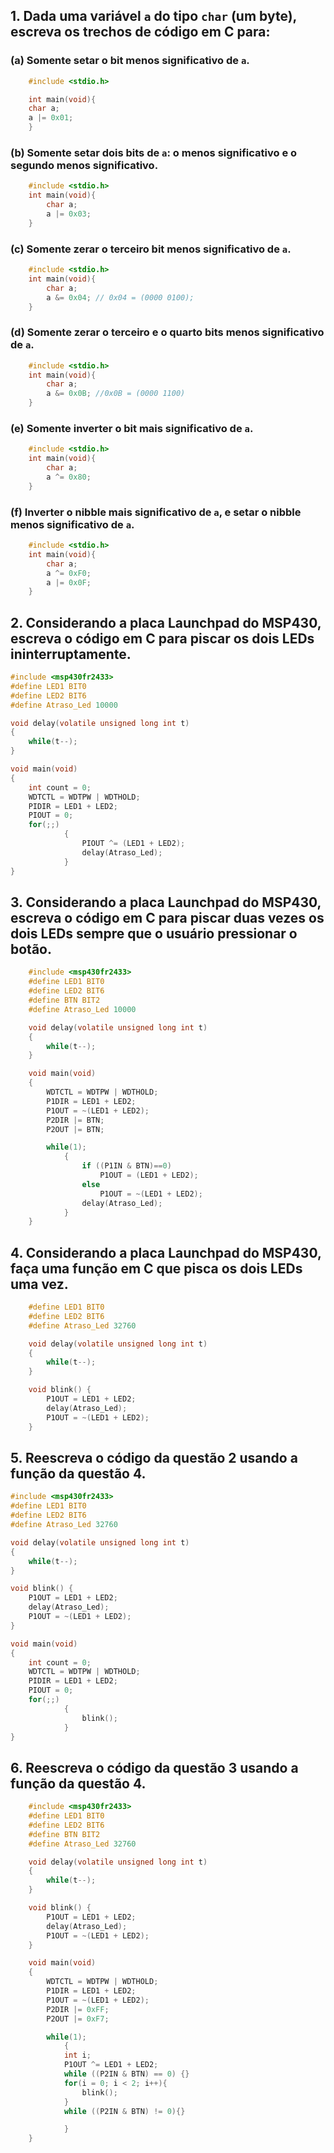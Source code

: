 ## 1. Dada uma variável `a` do tipo `char` (um byte), escreva os trechos de código em C para:
### (a) Somente setar o bit menos significativo de `a`.

```C
	#include <stdio.h>

	int main(void){
	char a;
	a |= 0x01;
	}
```

### (b) Somente setar dois bits de `a`: o menos significativo e o segundo menos significativo.
```C
	#include <stdio.h>
	int main(void){
		char a;
		a |= 0x03;
	}
```
### (c) Somente zerar o terceiro bit menos significativo de `a`.
```C
	#include <stdio.h>
	int main(void){
		char a;
		a &= 0x04; // 0x04 = (0000 0100);
	}
```
### (d) Somente zerar o terceiro e o quarto bits menos significativo de `a`.
```C
	#include <stdio.h>
	int main(void){
		char a;
		a &= 0x0B; //0x0B = (0000 1100)
	}
```
### (e) Somente inverter o bit mais significativo de `a`.
```C
	#include <stdio.h>
	int main(void){
		char a;
		a ^= 0x80;
	}
```
### (f) Inverter o nibble mais significativo de `a`, e setar o nibble menos significativo de `a`.
```C
	#include <stdio.h>
	int main(void){
		char a;
		a ^= 0xF0;
		a |= 0x0F;
	}
```
## 2. Considerando a placa Launchpad do MSP430, escreva o código em C para piscar os dois LEDs ininterruptamente.

```C
#include <msp430fr2433>
#define LED1 BIT0
#define LED2 BIT6
#define Atraso_Led 10000

void delay(volatile unsigned long int t)
{
	while(t--);
}

void main(void)
{
	int count = 0;
	WDTCTL = WDTPW | WDTHOLD;
	PIDIR = LED1 + LED2;
	PIOUT = 0;
	for(;;)
			{
				PIOUT ^= (LED1 + LED2);
				delay(Atraso_Led);
			}
}
```


## 3. Considerando a placa Launchpad do MSP430, escreva o código em C para piscar duas vezes os dois LEDs sempre que o usuário pressionar o botão.
```C
	#include <msp430fr2433>
	#define LED1 BIT0
	#define LED2 BIT6
	#define BTN BIT2
	#define Atraso_Led 10000

	void delay(volatile unsigned long int t)
	{
		while(t--);
	}

	void main(void)
	{
		WDTCTL = WDTPW | WDTHOLD;
		P1DIR = LED1 + LED2;
		P1OUT = ~(LED1 + LED2);
		P2DIR |= BTN;
		P2OUT |= BTN;  

		while(1);
			{
				if ((P1IN & BTN)==0)
					P1OUT = (LED1 + LED2);
				else
					P1OUT = ~(LED1 + LED2);
				delay(Atraso_Led);
			}
	}
```
## 4. Considerando a placa Launchpad do MSP430, faça uma função em C que pisca os dois LEDs uma vez.
```C
	#define LED1 BIT0
	#define LED2 BIT6
	#define Atraso_Led 32760

	void delay(volatile unsigned long int t)
	{
		while(t--);
	}

	void blink() {
		P1OUT = LED1 + LED2;
		delay(Atraso_Led);
		P1OUT = ~(LED1 + LED2);
	}


```

## 5. Reescreva o código da questão 2 usando a função da questão 4.
```C
#include <msp430fr2433>
#define LED1 BIT0
#define LED2 BIT6
#define Atraso_Led 32760

void delay(volatile unsigned long int t)
{
	while(t--);
}

void blink() {
	P1OUT = LED1 + LED2;
	delay(Atraso_Led);
	P1OUT = ~(LED1 + LED2);
}

void main(void)
{
	int count = 0;
	WDTCTL = WDTPW | WDTHOLD;
	PIDIR = LED1 + LED2;
	PIOUT = 0;
	for(;;)
			{
				blink();
			}
}
```
## 6. Reescreva o código da questão 3 usando a função da questão 4.
```C
	#include <msp430fr2433>
	#define LED1 BIT0
	#define LED2 BIT6
	#define BTN BIT2
	#define Atraso_Led 32760

	void delay(volatile unsigned long int t)
	{
		while(t--);
	}

	void blink() {
		P1OUT = LED1 + LED2;
		delay(Atraso_Led);
		P1OUT = ~(LED1 + LED2);
	}

	void main(void)
	{
		WDTCTL = WDTPW | WDTHOLD;
		P1DIR = LED1 + LED2;
		P1OUT = ~(LED1 + LED2);
		P2DIR |= 0xFF;
		P2OUT |= 0xF7;  

		while(1);
			{
			int i;
			P1OUT ^= LED1 + LED2;
			while ((P2IN & BTN) == 0) {}
			for(i = 0; i < 2; i++){
				blink();
			}
			while ((P2IN & BTN) != 0){}

			}
	}
```
